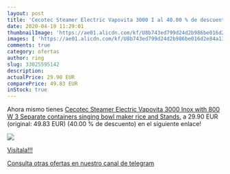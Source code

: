 ```yaml
---
layout: post
title: 'Cecotec Steamer Electric Vapovita 3000 I al 40.00 % de descuento'
date: 2020-04-19 11:29:01
thumbnailImage: 'https://ae01.alicdn.com/kf/U8b743ed799d24d2b986be016d2e84a136/Cecotec-Steamer-Electric-Vapovita-3000-Inox-with-800-W-3-Separate-containers-singing-bowl-maker-rice.jpg_350x350._SL200_.jpg'
images: [ 'https://ae01.alicdn.com/kf/U8b743ed799d24d2b986be016d2e84a136/Cecotec-Steamer-Electric-Vapovita-3000-Inox-with-800-W-3-Separate-containers-singing-bowl-maker-rice.jpg_350x350._SL200_.jpg' ]
comments: true
category: ofertas
author: ring
slug: 33025595142
description:
actualPrice: 29.90 EUR
comparePrice: 49.83 EUR
inStock: true
---
```


Ahora mismo tienes [Cecotec Steamer Electric Vapovita 3000 Inox with 800 W  3 Separate containers  singing bowl maker rice and Stands.](https://www.amazon.com/dp/33025595142/?tag=redken08-20) a 29.90 EUR (original: 49.83 EUR) (40.00 %  de descuento) en el siguiente enlace!

[![](https://ae01.alicdn.com/kf/U8b743ed799d24d2b986be016d2e84a136/Cecotec-Steamer-Electric-Vapovita-3000-Inox-with-800-W-3-Separate-containers-singing-bowl-maker-rice.jpg_350x350._SL200_.jpg)](https://www.amazon.com/dp/33025595142/?tag=redken08-20)

[Visítala!!!](https://www.amazon.com/dp/33025595142/?tag=redken08-20)

[Consulta otras ofertas en nuestro canal de telegram](https://t.me/s/ofertas25)
